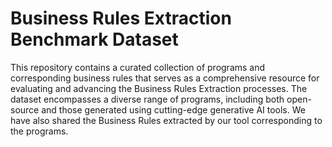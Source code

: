 # Business Rules Extraction Benchmark Dataset
This repository contains a curated collection of programs and corresponding business rules that serves as a comprehensive resource for evaluating and advancing the Business Rules Extraction processes. The dataset encompasses a diverse range of programs, including both open-source and those generated using cutting-edge generative AI tools. We have also shared the Business Rules extracted by our tool corresponding to the programs.

